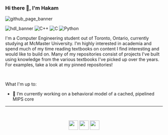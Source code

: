 ### Hi there 👋, I'm Hakam

![github_page_banner](https://user-images.githubusercontent.com/83780720/174312719-2c125e52-5642-48d9-81a3-7099ee62d78e.png)

![hdl_banner](https://img.shields.io/badge/Verilog-%2300599C.svg?style=for-the-badge&logo=%2B%2B&logoColor=white)
![C++](https://img.shields.io/badge/c++-%2300599C.svg?style=for-the-badge&logo=c%2B%2B&logoColor=white)
![C](https://img.shields.io/badge/c-%2300599C.svg?style=for-the-badge&logo=c&logoColor=white)
![Python](https://img.shields.io/badge/python-3670A0?style=for-the-badge&logo=python&logoColor=ffdd54)

I'm a Computer Engineering student out of Toronto, Ontario, currently studying at McMaster University. I'm highly interested in academia and spend much of my time reading textbooks on content I find interesting and would like to build on. Many of my repositories consist of projects I've built using knowledge from the various textbooks I've picked up over the years. For examples, take a look at my pinned repositories! 

<br/>

What I'm up to:

- 🔭 I’m currently working on a behavioral model of a cached, pipelined MIPS core 

<hr />


<br/>


<p align="center">  <a href="https://linkedin.com/in/atassih" target="blank"><img src="https://img.icons8.com/fluency/344/email-open.png" height="30" /></a>
  <a href="www.hakamatassi.com" target="blank"><img src="https://img.icons8.com/external-nawicon-outline-color-nawicon/344/external-portfolio-seo-and-marketing-nawicon-outline-color-nawicon.png" height="30" /></a>  
 <a href="mailto: atassih@mcmaster.ca" target="blank"><img src="https://img.icons8.com/color/344/linkedin-2--v1.png" height="30" /></a></p>


